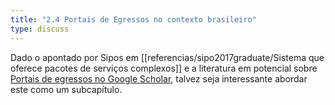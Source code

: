 ```yaml
---
title: "2.4 Portais de Egressos no contexto brasileiro"
type: discuss
---
```

Dado o apontado por Sipos em [[referencias/sipo2017graduate/Sistema que oferece pacotes de serviços complexos]] e a literatura em potencial sobre [Portais de egressos no Google Scholar](https://scholar.google.com/scholar?hl=pt-BR&as_sdt=0%2C5&q=portal+de+egressos&btnG=), talvez seja interessante abordar este como um subcapítulo.